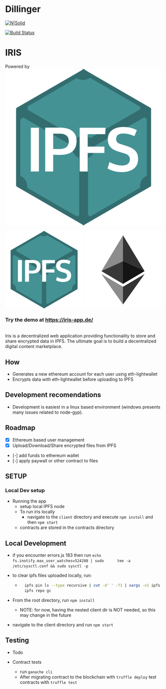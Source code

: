 # Dillinger

[![N|Solid](https://cldup.com/dTxpPi9lDf.thumb.png)](https://nodesource.com/products/nsolid)

[![Build Status](https://travis-ci.org/joemccann/dillinger.svg?branch=master)](https://travis-ci.org/joemccann/dillinger)

# IRIS

Powered by
[![N|Solid](https://github.com/driemworks/ipfs-ether-demo/blob/master/resources/ipfs-logo.png)](https://nodesource.com/products/nsolid)
<div>
  <img src="https://github.com/driemworks/ipfs-ether-demo/blob/master/resources/ipfs-logo.png" width="250" height="250" >
  <img src="https://github.com/driemworks/ipfs-ether-demo/blob/master/resources/ethereum.jpg" width="250" height="250" />
</div>

### Try the demo at https://iris-app.de/
<br>
Iris is a decentralized web application providing functionality to store and share encrypted data in IPFS. The ultimate goal is to build a decentralized digital content marketplace. 

## How
* Generates a new ethereum account for each user using eth-lightwallet
* Encrypts data with eth-lightwallet before uploading to IPFS

## Development recomendations

* Development is easiest in a linux based environment (windows presents many issues related to node-gyp).

## Roadmap
* [x] Ethereum based user management
* [x] Upload/Download/Share encrypted files from IPFS
* [-] add funds to ethereum wallet
* [-] apply paywall or other contract to files

## SETUP

### Local Dev setup

* Running the app
  * setup local IPFS node
  * To run iris locally
    * navigate to the `client` directory and execute `npm install` and then `npm start`
  * contracts are stored in the contracts directory

## Local Development

* if you encounter errors.js 183 then run `echo fs.inotify.max_user_watches=524288 | sudo      tee -a /etc/sysctl.conf && sudo sysctl -p`

* to clear ipfs files uploaded locally, run:

  * ``` bash
      ipfs pin ls --type recursive | cut -d' ' -f1 | xargs -n1 ipfs pin rm
      ipfs repo gc
    ```

* From the root directory, run `npm install`
  * NOTE: for now, having the nested client dir is NOT needed, so this may change in the future
* navigate to the client directory and run `npm start`

## Testing

* Todo

* Contract tests
  * run `ganache cli`
  * After migrating contract to the blockchain with `truffle deploy` test contracts with `truffle test`
